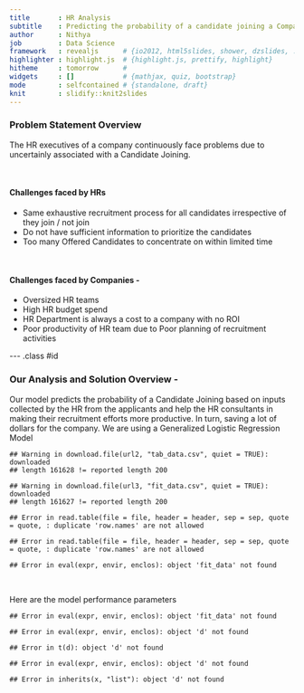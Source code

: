 ```yaml
---
title       : HR Analysis
subtitle    : Predicting the probability of a candidate joining a Company
author      : Nithya
job         : Data Science
framework   : revealjs      # {io2012, html5slides, shower, dzslides, ...}
highlighter : highlight.js  # {highlight.js, prettify, highlight}
hitheme     : tomorrow      # 
widgets     : []            # {mathjax, quiz, bootstrap}
mode        : selfcontained # {standalone, draft}
knit        : slidify::knit2slides
---
```




### Problem Statement Overview

The HR executives of a company continuously face problems due to uncertainly associated with a Candidate Joining. 

&nbsp;

#### Challenges faced by HRs
- Same exhaustive recruitment process for all candidates irrespective of they join / not join
- Do not have sufficient information to prioritize the candidates
- Too many Offered Candidates to concentrate on within limited time

&nbsp;

#### Challenges faced by Companies -
- Oversized HR teams
- High HR budget spend
- HR Department is always a cost to a company with no ROI
- Poor productivity of HR team due to Poor planning of recruitment activities

--- .class #id 

### Our Analysis and Solution Overview -

Our model predicts the probability of a Candidate Joining based on inputs collected by the HR from the applicants and help the HR consultants in making their recruitment efforts more productive. In turn, saving a lot of dollars for the company. We are using a Generalized Logistic Regression Model 


```
## Warning in download.file(url2, "tab_data.csv", quiet = TRUE): downloaded
## length 161628 != reported length 200
```

```
## Warning in download.file(url3, "fit_data.csv", quiet = TRUE): downloaded
## length 161627 != reported length 200
```

```
## Error in read.table(file = file, header = header, sep = sep, quote = quote, : duplicate 'row.names' are not allowed
```

```
## Error in read.table(file = file, header = header, sep = sep, quote = quote, : duplicate 'row.names' are not allowed
```

```
## Error in eval(expr, envir, enclos): object 'fit_data' not found
```

&nbsp;

Here are the model performance parameters


```
## Error in eval(expr, envir, enclos): object 'fit_data' not found
```

```
## Error in eval(expr, envir, enclos): object 'd' not found
```

```
## Error in t(d): object 'd' not found
```

```
## Error in eval(expr, envir, enclos): object 'd' not found
```

```
## Error in inherits(x, "list"): object 'd' not found
```




